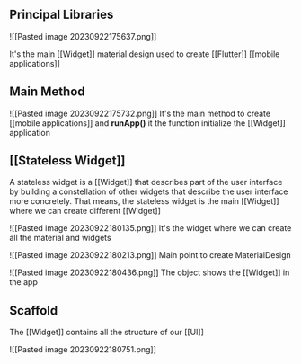 
## Principal Libraries

![[Pasted image 20230922175637.png]]

It's the main [[Widget]] material design used to create [[Flutter]] [[mobile applications]]

## Main Method

![[Pasted image 20230922175732.png]]
It's the main method to create [[mobile applications]]  and **runApp()** it the function initialize the [[Widget]] application

## [[Stateless Widget]]

A stateless widget is a [[Widget]] that describes part of the user interface by building a constellation of other widgets that describe the user interface more concretely. That means, the stateless widget is the main [[Widget]] where we can create different [[Widget]]

![[Pasted image 20230922180135.png]]
It's the widget where we can create all the material and widgets

![[Pasted image 20230922180213.png]]
Main point to create MaterialDesign

![[Pasted image 20230922180436.png]]
The object shows the [[Widget]] in the app

## Scaffold

The [[Widget]] contains all the structure of our [[UI]]

![[Pasted image 20230922180751.png]]
